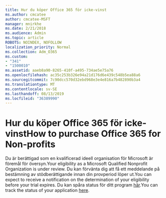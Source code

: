 ```yaml
---
title: Hur du köper Office 365 för icke-vinst
ms.author: cmcatee
author: cmcatee-MSFT
manager: mnirkhe
ms.date: 2/21/2018
ms.audience: Admin
ms.topic: article
ROBOTS: NOINDEX, NOFOLLOW
localization_priority: Normal
ms.collection: Adm_O365
ms.custom:
- "341"
- "1500010"
ms.assetid: aaeb8a90-8265-410f-a495-734ae5e75a76
ms.openlocfilehash: ac35c253b326e94a21d176d6e439c548b5ea88a6
ms.sourcegitcommit: 7c90dcc570d32ebd968e3e4e816a7b482890b3a4
ms.translationtype: MT
ms.contentlocale: sv-SE
ms.lasthandoff: 08/13/2019
ms.locfileid: "36389990"
---
```

# <a name="how-to-purchase-office-365-for-non-profits"></a><span data-ttu-id="cc329-102">Hur du köper Office 365 för icke-vinst</span><span class="sxs-lookup"><span data-stu-id="cc329-102">How to purchase Office 365 for Non-profits</span></span>

<span data-ttu-id="cc329-103">Du är berättigad som en kvalificerad ideell organisation för Microsoft är föremål för översyn.</span><span class="sxs-lookup"><span data-stu-id="cc329-103">Your eligibility as a Microsoft Qualified Nonprofit Organization is under review.</span></span> <span data-ttu-id="cc329-104">Du kan förvänta dig att få ett meddelande på bestämning av stödberättigande innan din provperiod löper ut.</span><span class="sxs-lookup"><span data-stu-id="cc329-104">You can expect to receive a notification on the determination of your eligibility before your trial expires.</span></span> <span data-ttu-id="cc329-105">Du kan spåra status för ditt program [här](http://eligibilityweb.azurewebsites.net/).</span><span class="sxs-lookup"><span data-stu-id="cc329-105">You can track the status of your application [here](http://eligibilityweb.azurewebsites.net/).</span></span>